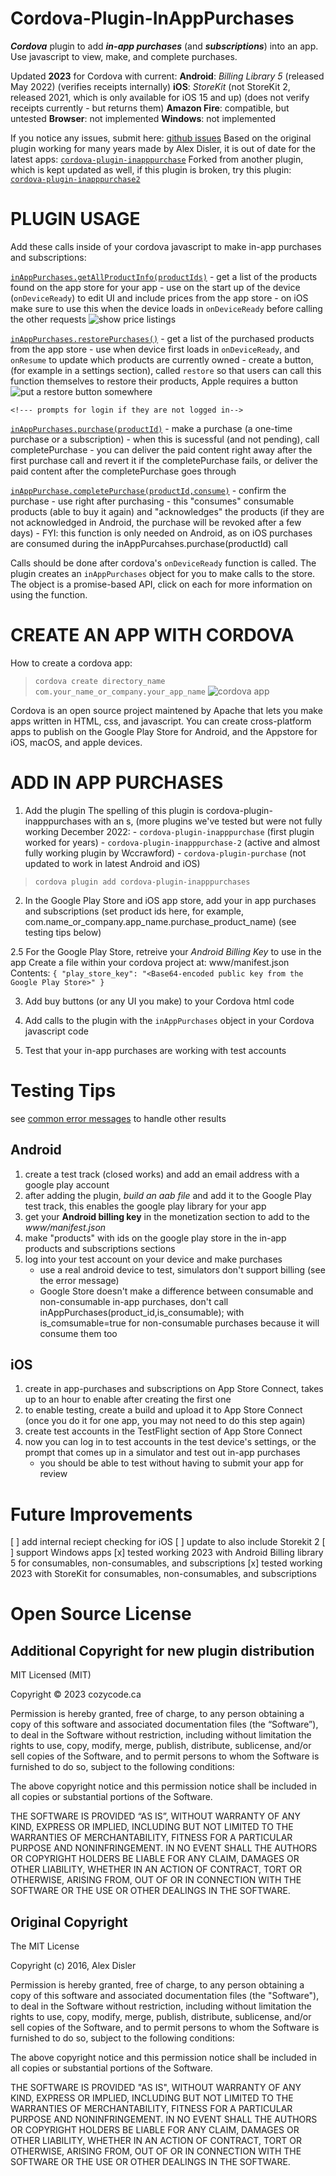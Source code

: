 # Cordova-Plugin-InAppPurchases

***Cordova*** plugin to add ***in-app purchases*** (and ***subscriptions***) into an app. Use javascript to view, make, and complete purchases.

Updated __2023__ for Cordova with current:
__Android__: *Billing Library 5* (released May 2022) (verifies receipts internally)
__iOS__: *StoreKit* (not StoreKit 2, released 2021, which is only available for iOS 15 and up) (does not verify receipts currently - but returns them)
__Amazon Fire__: compatible, but untested 
__Browser__: not implemented
__Windows__: not implemented 

If you notice any issues, submit here: [github issues](https://github.com/cozycodegh/cordova-plugin-inapppurchases/issues)
Based on the original plugin working for many years made by Alex Disler, it is out of date for the latest apps: [`cordova-plugin-inapppurchase`](https://github.com/AlexDisler/cordova-plugin-inapppurchase)
Forked from another plugin, which is kept updated as well, if this plugin is broken, try this plugin: [`cordova-plugin-inapppurchase2`](https://github.com/wccrawford/cordova-plugin-inapppurchase-2)

# PLUGIN USAGE

Add these calls inside of your cordova javascript to make in-app purchases and subscriptions:

[`inAppPurchases.getAllProductInfo(productIds)`](docs/getAllProductInfo.md)
    - get a list of the products found on the app store for your app 
    - use on the start up of the device (`onDeviceReady`) to edit UI and include prices from the app store
    - on iOS make sure to use this when the device loads in `onDeviceReady` before calling the other requests
    ![show price listings](docs/price_buy_button.png)
<!--
[`inAppPurchases.getPurchases()`](docs/getPurchases.md)
    - get a list of the purchased products from the app store 
    - use when device first loads in onDeviceReady, and onResume to update which products are currently owned
    - same as restore purchases, but does not prompt to log in
    - will not restore if the user is not logged in (Apple?), Apple recommends this as default, so the app does not prompt for login on each startup, when a user wants to stay logged out-->

[`inAppPurchases.restorePurchases()`](docs/restorePurchases.md)
    - get a list of the purchased products from the app store 
    - use when device first loads in `onDeviceReady`, and `onResume` to update which products are currently owned
    - create a button, (for example in a settings section), called `restore` so that users can call this function themselves to restore their products, Apple requires a button
    ![put a restore button somewhere](docs/restore_button.png)
    
    <!--- prompts for login if they are not logged in-->

[`inAppPurchases.purchase(productId)`](docs/purchase.md)
    - make a purchase (a one-time purchase or a subscription)
    - when this is sucessful (and not pending), call completePurchase
    - you can deliver the paid content right away after the first purchase call and revert it if the completePurchase fails, or deliver the paid content after the completePurchase goes through

[`inAppPurchase.completePurchase(productId,consume)`](docs/completePurchase.md)
    - confirm the purchase
    - use right after purchasing
    - this "consumes" consumable products (able to buy it again) and "acknowledges" the products (if they are not acknowledged in Android, the purchase will be revoked after a few days)
    - FYI: this function is only needed on Android, as on iOS purchases are consumed during the inAppPurcahses.purchase(productId) call


Calls should be done after cordova's `onDeviceReady` function is called.
The plugin creates an `inAppPurchases` object for you to make calls to the store.
The object is a promise-based API, click on each for more information on using the function.

# CREATE AN APP WITH CORDOVA

How to create a cordova app: 
> `cordova create directory_name com.your_name_or_company.your_app_name` 
![cordova app](docs/cordova.png)

Cordova is an open source project maintened by Apache that lets you make apps written in HTML, css, and javascript. You can create cross-platform apps to publish on the Google Play Store for Android, and the Appstore for iOS, macOS, and apple devices.

# ADD IN APP PURCHASES

1. Add the plugin
The spelling of this plugin is cordova-plugin-inapppurchases with an s, 
    (more plugins we've tested but were not fully working December 2022: 
        - `cordova-plugin-inapppurchase` (first plugin worked for years)
        - `cordova-plugin-inapppurchase-2` (active and almost fully working plugin by Wccrawford)
        - `cordova-plugin-purchase` (not updated to work in latest Android and iOS) 
> `cordova plugin add cordova-plugin-inapppurchases`

2. In the Google Play Store and iOS app store, add your in app purchases and subscriptions (set product ids here, for example, com.name_or_company.app_name.purchase_product_name) (see testing tips below)

2.5 For the Google Play Store, retreive your *Android Billing Key* to use in the app
    Create a file within your cordova project at: www/manifest.json
    Contents:
    `{ "play_store_key": "<Base64-encoded public key from the Google Play Store>" }`
    
3. Add buy buttons (or any UI you make) to your Cordova html code

4. Add calls to the plugin with the `inAppPurchases` object in your Cordova javascript code

5. Test that your in-app purchases are working with test accounts

<!--# Example code
coming soon
-->

# Testing Tips

see [common error messages](docs/errors.md) to handle other results 

## Android

1. create a test track (closed works) and add an email address with a google play account
2. after adding the plugin, *build an aab file* and add it to the Google Play test track, this enables the google play library for your app
3. get your **Android billing key** in the monetization section to add to the *www/manifest.json* 
4. make "products" with ids on the google play store in the in-app products and subscriptions sections
5. log into your test account on your device and make purchases
    * use a real android device to test, simulators don't support billing (see the error message)
    * Google Store doesn't make a difference between consumable and non-consumable in-app purchases, don't call inAppPurchases(product_id,is_consumable); with is_comsumable=true for non-consumable purchases because it will consume them too 

## iOS

1. create in app-purchases and subscriptions on App Store Connect, takes up to an hour to enable after creating the first one
2. to enable testing, create a build and upload it to App Store Connect (once you do it for one app, you may not need to do this step again) 
3. create test accounts in the TestFlight section of App Store Connect 
4. now you can log in to test accounts in the test device's settings, or the prompt that comes up in a simulator and test out in-app purchases
    * you should be able to test without having to submit your app for review

# Future Improvements
[ ] add internal reciept checking for iOS
[ ] update to also include Storekit 2
[ ] support Windows apps
[x] tested working 2023 with Android Billing library 5 for consumables, non-consumables, and subscriptions
[x] tested working 2023 with StoreKit for consumables, non-consumables, and subscriptions

# Open Source License

## Additional Copyright for new plugin distribution
MIT Licensed (MIT)

Copyright © 2023 cozycode.ca

Permission is hereby granted, free of charge, to any person obtaining a copy of this software and associated documentation files (the “Software”), to deal in the Software without restriction, including without limitation the rights to use, copy, modify, merge, publish, distribute, sublicense, and/or sell copies of the Software, and to permit persons to whom the Software is furnished to do  so, subject to the following conditions:

The above copyright notice and this permission notice shall be included in all  copies or substantial portions of the Software.

THE SOFTWARE IS PROVIDED “AS IS”, WITHOUT WARRANTY OF ANY KIND, EXPRESS OR IMPLIED, INCLUDING BUT NOT LIMITED TO THE WARRANTIES OF MERCHANTABILITY, FITNESS FOR A PARTICULAR PURPOSE AND NONINFRINGEMENT. IN NO EVENT SHALL THE AUTHORS OR COPYRIGHT HOLDERS BE LIABLE FOR ANY CLAIM, DAMAGES OR OTHER LIABILITY, WHETHER IN AN ACTION OF CONTRACT, TORT OR OTHERWISE, ARISING FROM, OUT OF OR IN CONNECTION WITH THE SOFTWARE OR THE USE OR OTHER DEALINGS IN THE SOFTWARE.

## Original Copyright

The MIT License

Copyright (c) 2016, Alex Disler

Permission is hereby granted, free of charge, to any person obtaining a copy of this software and associated documentation files (the "Software"), to deal in the Software without restriction, including without limitation the rights to use, copy, modify, merge, publish, distribute, sublicense, and/or sell copies of the Software, and to permit persons to whom the Software is furnished to do so, subject to the following conditions:

The above copyright notice and this permission notice shall be included in all copies or substantial portions of the Software.

THE SOFTWARE IS PROVIDED "AS IS", WITHOUT WARRANTY OF ANY KIND, EXPRESS OR IMPLIED, INCLUDING BUT NOT LIMITED TO THE WARRANTIES OF MERCHANTABILITY, FITNESS FOR A PARTICULAR PURPOSE AND NONINFRINGEMENT. IN NO EVENT SHALL THE AUTHORS OR COPYRIGHT HOLDERS BE LIABLE FOR ANY CLAIM, DAMAGES OR OTHER LIABILITY, WHETHER IN AN ACTION OF CONTRACT, TORT OR OTHERWISE, ARISING FROM, OUT OF OR IN CONNECTION WITH THE SOFTWARE OR THE USE OR OTHER DEALINGS IN THE SOFTWARE.


